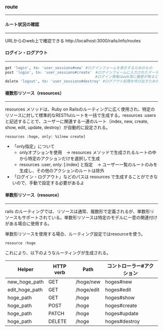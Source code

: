### route

------

#### ルート状況の確認

------

URLからのweb上で確認できる http://localhost:3000/rails/info/routes



#### ログイン・ログアウト

------

```ruby
get 'login', to: 'user_sessions#new' #ログインフォームを表示するためのもの
post 'login', to: 'user_sessions#create'　#ログインフォームに入力されたデータを送信するためのもの
　　　　　　　　　　　　　　　　　　　　　　　　　#ログイン情報はweb常に履歴が残ると危ないのでPOSTリクエストを使っている
delete 'logout', to: 'user_sessions#destroy' #ログアウト処理を呼び出すためのもの
```



#### 複数形リソース（resources）

------

resources メソッドは、Ruby on Railsのルーティングに広く使用され、特定のリソースに対して標準的なRESTfulルートを一括で生成する。resources :users と記述することで、ユーザーに関連する一連のルート（index, new, create, show, edit, update, destroy）が自動的に設定される。

```
resources :hoge, only: %i[new create] 
```

- 「only指定」について
  - onlyオプションを使用　→  resources メソッドで生成されるルートの中から特定のアクションだけを選択して生成
  - resources :user, only: [:index] と指定　→  ユーザー一覧のルートのみを生成し、その他のアクションのルートは除外
- 「ログイン・ログアウト」などのパスは resources で生成することができないので、手動で設定する必要があるよ

#### 単数形リソース（resource）

------

rails のルーティングでは、リソースは通常、複数形で定義されるが、単数形リソースもサポートされている。単数形リソースは特定のモデルに一意の関連付けがある場合に使用する。

単数形リソースを使用する場合、ルーティング設定ではresourceを使う。

```
resource :hoge
```

これにより、以下のようなルーティングが生成される。

| Helper         | HTTP verb | Path       | コントローラー#アクション |
| -------------- | --------- | ---------- | ------------------------- |
| new_hoge_path  | GET       | /hoge/new  | hoges#new                 |
| edit_hoge_path | GET       | /hoge/edit | hoges#edit                |
| hoge_path      | GET       | /hoge      | hoges#show                |
| hoge_path      | POST      | /hoge      | hoges#create              |
| hoge_path      | PATCH     | /hoge      | hoges#update              |
| hoge_path      | DELETE    | /hoge      | hoges#destroy             |


